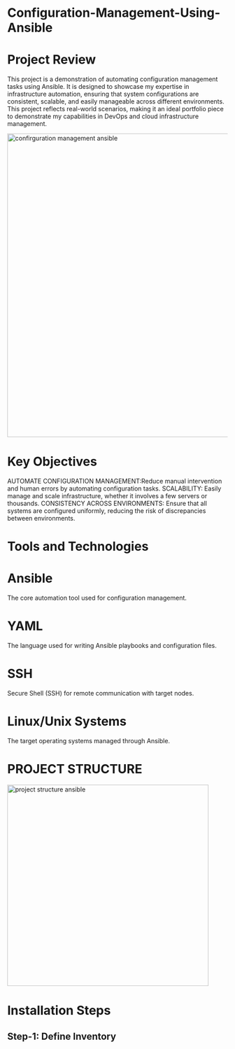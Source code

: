 # Configuration-Management-Using-Ansible

# Project Review
This project is a demonstration of automating configuration management tasks using Ansible. It is designed to showcase my expertise in infrastructure automation, ensuring that system configurations are consistent, scalable, and easily manageable across different environments. This project reflects real-world scenarios, making it an ideal portfolio piece to demonstrate my capabilities in DevOps and cloud infrastructure management.

<img width="694" alt="confirguration management ansible " src="https://github.com/user-attachments/assets/6663eea4-27fb-402b-91be-4a4a3a4e38e5" />

# Key Objectives
AUTOMATE CONFIGURATION MANAGEMENT:Reduce manual intervention and human errors by automating configuration tasks.
SCALABILITY: Easily manage and scale infrastructure, whether it involves a few servers or thousands.
CONSISTENCY ACROSS ENVIRONMENTS: Ensure that all systems are configured uniformly, reducing the risk of discrepancies between environments.

# Tools and Technologies
# Ansible
The core automation tool used for configuration management.
# YAML
 The language used for writing Ansible playbooks and configuration files.
# SSH
Secure Shell (SSH) for remote communication with target nodes.
# Linux/Unix Systems
The target operating systems managed through Ansible.
 # PROJECT STRUCTURE 
 <img width="460" alt="project structure ansible" src="https://github.com/user-attachments/assets/47c58c3d-8453-4fd5-a5db-de475c49b496" />

 # Installation Steps
 ## Step-1:  Define Inventory
 


